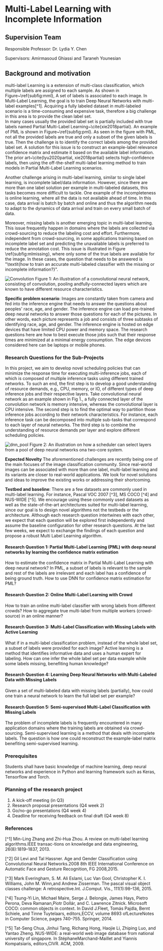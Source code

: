 # Multi-Label Learning with Incomplete Information

## Supervision Team

Responsible Professor: Dr. Lydia Y. Chen

Supervisors: Amirmasoud Ghiassi and Taraneh Younesian

## Background and motivation

multi-label Learning is a extension of multi-class classification, which multiple labels are assigned to each sample. As shown in Figure~\ref{subfig:mml}, A set of labels is associated to each image. In Multi-Label Learning, the goal is to train Deep Neural Networks with multi-label examples[^1]. Acquiring a fully labeled dataset in multi-labeled scenario is a time-consuming and expensive task, therefore a big challenge in this area is to provide the clean label set.  
In many cases usually the provided label set is partially included with true labels named Partial Multi-Label Learning~\cite{xie2018partial}. An example of PML is shown in Figure~\ref{subfig:pml}. As seen in the figure with PML, not all the provided labels are true and only a subset of the given labels is true. Then the challenge is to identify the correct labels among the provided label set. A solution for this issue is to construct an example-label relevance confidence matrix and estimate it based on the available label information. The prior art~\cite{lyu2020partial, xie2018partial} selects high-confidence labels, then using the off-the-shelf multi-label learning method to train models in Partial Multi-Label Learning scenarios.      

Another challenge arising in multi-label learning, similar to single label learning, is incomplete label/data information. However, since there are more than one label solution per example in multi-labeled datasets, this tasks becomes more difficult to tackle. One example of the incompleteness is online learning, where all the data is not available ahead of time. In this case, data arrival is batch by batch and online and thus the algorithm needs to adapt to the dynamics of data arrival and train on every small batch of data.

Moreover, missing labels is another emerging topic in multi-label learning. This issue frequently happen in domains where the labels are collected via crowd-sourcing to reduce the labeling cost and effort. Furthermore, independent from crowd-sourcing, in some applications training based on incomplete label set and predicting the unavailable labels is preferred to reduce the annotation cost. This issue is illustrated in Figure \ref{subfig:mlmissing}, where only some of the true labels are available for the image. In these cases, the question that needs to be answered is "\textit{how to train an accurate multi-labeled classifier with the missing or incomplete information?}".

![Convolution](/home/bacox/Pictures/Convolution.png)
Figure 1: An illustration of a convolutional neural network, consisting of convolution, pooling andfully-connected layers which are known to have different resource characteristics.

**Specific problem scenario**: Images are constantly taken from camera and fed into the inference engine that needs to answer the questions about peoples' race, age, and gender. The inference engine can load pre-trained deep neural networks to answer those questions for each of the pictures. In other words, each picture represents a job and consists of three subtasks of identifying race, age, and gender. The inference engine is hosted on edge devices that have limited CPU power and memory space. The research questions here are how to best execute those jobs such that their response times are minimized at a minimal energy consumption. The edge devices considered here can be laptops or mobile phones. 


### Research Questions for the Sub-Projects

In this project, we aim to develop novel scheduling policies that can minimize the response time for executing multi-inference jobs, each of which is composed of multiple inference tasks using different trained networks. To such an end, the first step is to develop a good understanding of resource demands, e.g., CPU, memory, or IO, of different types of deep inference jobs and their respective layers. Take convolutional neural network as an example shown in Fig 1., a fully connected layer of the convolution network is memory intensive, whereas the convolutional layer is CPU intensive. The second step is to find the optimal way to partition those inference jobs according to their network characteristics. For instance, each inference task can be decomposed into multiple sub-tasks that correspond to each layer of neural networks. The third step is to combine the understanding of resource demands per layer and explore different scheduling policies.

![dnn_pool](/home/bacox/Pictures/dnn_pool_execution.png)
Figure 2: An illustration on how a scheduler can select layers from a pool of deep neural networks ona two-core system.

**Expected Novelty** The aforementioned challenges are recently being one of the main focuses of the image classification community. Since real-world images can be associated with more than one label, multi-label learning and its variants are closer to real-world applications. We look for novel solutions and ideas to improve the existing works or addressing their shortcoming. 

**Testbed and baseline**: There are a few datasets are commonly used in multi-label learning. For instance, Pascal VOC 2007 [^3], MS COCO [^4] and NUS-WIDE [^5]. We encourage using these commonly used datasets as well as the state-of-the-art architectures suited for multi-label learning, since our goal is to design novel algorithms not the testbeds or the architecture. Although each research question intertwines with each other, we expect that each question will be explored first independently and assume the baseline configuration for other research questions. At the last few weeks, we expect to exchange the findings of each question and propose a robust Multi Label Learning algorithm. 

#### Research Question 1: Partial Multi-Label Learning (PML) with deep neural networks by learning the confidence matrix estimation
How to estimate the confidence matrix in Partial Multi-Label Learning with deep neural network? In PML, a subset of labels is relevant to the sample and rest of the labels are irrelevant and each label has a confidence of being ground truth. How to use DNN for confidence matrix estimation for PML?

#### Research Question 2: Online Multi-Label Learning with Crowd
How to train an online multi-label classifier with wrong labels from different crowds? How to aggregate true multi-label from multiple workers (crowd-source) in an online manner?

#### Research Question 3: Multi-Label Classification with Missing Labels with Active Learning
What if in a multi-label classification problem, instead of the whole label set, a subset of labels were provided for each image? Active learning is a method that identifies informative data and uses a human expert for labeling. How can one infer the whole label set per data example while some labels missing, benefiting human knowledge?  

#### Research Question 4: Learning Deep Neural Networks with Multi-Labeled Data with Missing Labels
Given a set of multi-labeled data with missing labels (partially), how could one train a neural network to learn the full label set per example?  

#### Research Question 5: Semi-supervised Multi-Label Classification with Missing Labels
The problem of incomplete labels is frequently encountered in many application domains where the training labels are obtained via crowd-sourcing. Semi-supervised learning is a method that deals with incomplete labels. The question is how one could reconstruct the example-label matrix benefiting semi-supervised learning.

### Prerequisites 
Students shall have basic knowledge of machine learning, deep neural networks and experience in Python and learning framework such as Keras, Tensorflow and Torch. 

### Planning of the research project
1. A kick-off meeting (in Q3)
2. Research proposal presentations (Q4 week 2)
3. Go/no-go presentations (Q4 week 4)
4. Deadline for receiving feedback on final draft (Q4 week 8)



### References

[^1] Min-Ling Zhang and Zhi-Hua Zhou. A review on multi-label learning algorithms.IEEE transac-tions on knowledge and data engineering, 26(8):1819–1837, 2013.

[^2] Gil Levi and Tal Hassner. Age and Gender Classification using Convolutional Neural Networks.2008 8th IEEE International Conference on Automatic Face and Gesture Recognition, FG 2008,2015.

[^3] Mark Everingham, S. M. Ali Eslami, Luc Van Gool, Christopher K. I. Williams, John M. Winn,and Andrew Zisserman.  The pascal visual object classes challenge: A retrospective.Int. J.Comput. Vis., 111(1):98–136, 2015.

[^4] Tsung-Yi Lin, Michael Maire, Serge J. Belongie, James Hays, Pietro Perona, Deva Ramanan,Piotr Dollár, and C. Lawrence Zitnick. Microsoft COCO: common objects in context. In David J.Fleet, Tomás Pajdla, Bernt Schiele, and Tinne Tuytelaars, editors,ECCV, volume 8693 ofLectureNotes in Computer Science, pages 740–755. Springer, 2014.

[^5] Tat-Seng Chua, Jinhui Tang, Richang Hong, Haojie Li, Zhiping Luo, and Yantao Zheng. NUS-WIDE: a real-world web image database from national university of singapore.  In StéphaneMarchand-Maillet and Yiannis Kompatsiaris, editors,CIVR. ACM, 2009. 
